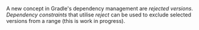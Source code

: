 A new concept in Gradle's dependency management are _rejected versions_.
_Dependency constraints_ that utilise _reject_ can be used to exclude selected versions from a range (this is work in progress).
